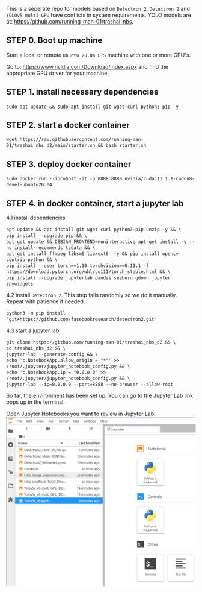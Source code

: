 This is a seperate repo for models based on `Detectron 2`. `Detectron 2` and `YOLOv5 multi-GPU` have conflicts in system requirements. YOLO models are at: https://github.com/running-man-01/trashai_nbs.

## STEP 0. Boot up machine

Start a local or remote `Ubuntu 20.04 LTS` machine with one or more GPU's.

Go to: https://www.nvidia.com/Download/index.aspx and find the appropriate GPU driver for your machine. 


## STEP 1. install necessary dependencies
```
sudo apt update && sudo apt install git wget curl python3-pip -y
```


## STEP 2. start a docker container
```
wget https://raw.githubusercontent.com/running-man-01/trashai_nbs_d2/main/starter.sh && bash starter.sh
```

## STEP 3. deploy docker container
```
sudo docker run --ipc=host -it -p 8888:8888 nvidia/cuda:11.1.1-cudnn8-devel-ubuntu20.04
```

## STEP 4. in docker container, start a jupyter lab

4.1 install dependencies
```
apt update && apt install git wget curl python3-pip unzip -y && \
pip install --upgrade pip && \
apt-get update && DEBIAN_FRONTEND=noninteractive apt-get install -y --no-install-recommends tzdata && \
apt-get install ffmpeg libsm6 libxext6  -y && pip install opencv-contrib-python && \
pip install --user torch==1.10 torchvision==0.11.1 -f https://download.pytorch.org/whl/cu111/torch_stable.html && \
pip install --upgrade jupyterlab pandas seaborn gdown jupyter ipywidgets
```

4.2 install `Detectron 2`. This step fails randomly so we do it manually. Repeat with patience if needed.
```
python3 -m pip install 'git+https://github.com/facebookresearch/detectron2.git'
```

4.3 start a jupyter lab

```
git clone https://github.com/running-man-01/trashai_nbs_d2 && \
cd trashai_nbs_d2 && \
jupyter-lab --generate-config && \
echo 'c.NotebookApp.allow_origin = "*"' >> /root/.jupyter/jupyter_notebook_config.py && \
echo 'c.NotebookApp.ip = "0.0.0.0"'>> /root/.jupyter/jupyter_notebook_config.py && \
jupyter-lab --ip=0.0.0.0 --port=8888 --no-browser --allow-root
```


So far, the environment has been set up. You can go to the Jupyter Lab link pops up in the terminal.

Open Jupyter Notebooks you want to review in Jupyter Lab.
![lab](https://raw.githubusercontent.com/running-man-01/trashai_nbs/main/jlab.png)

